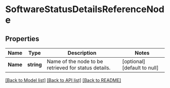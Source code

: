 # SoftwareStatusDetailsReferenceNode

## Properties
Name | Type | Description | Notes
------------ | ------------- | ------------- | -------------
**Name** | **string** | Name of the node to be retrieved for status details. | [optional] [default to null]

[[Back to Model list]](../README.md#documentation-for-models) [[Back to API list]](../README.md#documentation-for-api-endpoints) [[Back to README]](../README.md)


